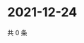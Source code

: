 # 2021-12-24

共 0 条

<!-- BEGIN WEIBO -->
<!-- 最后更新时间 Fri Dec 24 2021 17:15:11 GMT+0800 (China Standard Time) -->

<!-- END WEIBO -->
